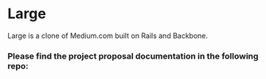 # Large

Large is a clone of Medium.com built on Rails and Backbone.

### Please find the project proposal documentation in the following repo:

[project-proposal-large]: https://github.com/haleymt/project-proposal-large
